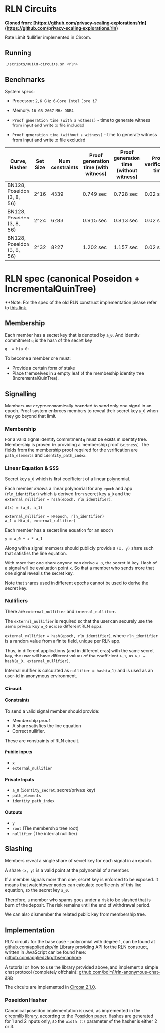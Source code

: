 # RLN Circuits

**Cloned from: [https://github.com/privacy-scaling-explorations/rln](https://github.com/privacy-scaling-explorations/rln)**

Rate Limit Nullifier implemented in Circom.

## Running

```sh
./scripts/build-circuits.sh <rln>
```

## Benchmarks

System specs:

- Processor: `2,6 GHz 6-Core Intel Core i7`
- Memory: `16 GB 2667 MHz DDR4`

- `Proof generation time (with a witness)` - time to generate witness from input and write to file included

- `Proof generation time (without a witness)` - time to generate witness from input and write to file excluded

| Curve, Hasher              | Set Size | Num constraints | Proof generation time (with witness) | Proof generation time (without witness) | Proof verification time | Prover Key Size |
| -------------------------- | -------- | --------------- | ------------------------------------ | --------------------------------------- | ----------------------- | --------------- |
| BN128, Poseidon (3, 8, 56) | 2^16     | 4339            | 0.749 sec                            | 0.728 sec                               | 0.02 sec                | 2.58 mb         |
| BN128, Poseidon (3, 8, 56) | 2^24     | 6283            | 0.915 sec                            | 0.813 sec                               | 0.02 sec                | 3.51 mb         |
| BN128, Poseidon (3, 8, 56) | 2^32     | 8227            | 1.202 sec                            | 1.157 sec                               | 0.02 sec                | 4.96 mb         |

# RLN spec (canonical Poseidon + IncrementalQuinTree)

**Note: For the spec of the old RLN construct implementation please refer to [this link](https://hackmd.io/tMTLMYmTR5eynw2lwK9n1w?both).

## Membership

Each member has a secret key that is denoted by `a_0`. And identity commitment `q` is the hash of the secret key

```
q  = h(a_0)
```

To become a member one must:

* Provide a certain form of stake
* Place themselves in a empty leaf of the membership identity tree (IncrementalQuinTree).

## Signalling

Members are cryptoeconomically bounded to send only one signal in an epoch. Proof system enforces members to reveal their secret key `a_0` when they go beyond that limit.

### Membership

For a valid signal identity commitment `q` must be exists in identity tree. Membership is proven by providing a membership proof (`witness`). The fields from the membership proof required for the verification are: `path_elements` and `identity_path_index`.

### Linear Equation & SSS

Secret key `a_0` which is first coefficient of a linear polynomial. 

Each member _knows_ a linear polynomial for any `epoch` and app (`rln_identifier`) which is derived from secret key `a_0` and the `external_nullifier = hash(epoch, rln_identifier)`. 

```
A(x) = (a_0, a_1)

external_nullifier = H(epoch, rln_identifier)
a_1 = H(a_0, external_nullifier)
```

Each member has a secret line equation for an epoch

```
y = a_0 + x * a_1
```

Along with a signal members should publicly provide a `(x, y)` share such that satisfies the line equation.

With more that one share anyone can derive `a_0`, the secret id key. Hash of a signal will be evaluation point `x`. So that a member who sends more that one signal reveails the secret key.

Note that shares used in different epochs cannot be used to derive the secret key.

### Nullifiers

There are `external_nullifier` and `internal_nullifier`. 

The `external_nullifier` is required so that the user can securely use the same private key `a_0` across different RLN apps.

`external_nullifier = hash(epoch, rln_identifier)`, where `rln_identifier` is a random value from a finite field, unique per RLN app.

Thus, in different applications (and in different eras) with the same secret key, the user will have different values ​​of the coefficient `a_1`, as `a_1 = hash(a_0, external_nullifier)`.

Internal nullifier is calculated as `nullifier = hash(a_1)` and is used as an user-id in anonymous environment.

### Circuit

#### Constraints

To send a valid signal member should provide:

* Membership proof
* A share satisfies the line equation
* Correct nullifier.

These are constraints of RLN circuit.

#### Public Inputs

* `x`
* `external_nullifier`

#### Private Inputs

* `a_0` (`identity_secret`, secret/private key)
* `path_elements` 
* `identity_path_index`

#### Outputs

* `y`
* `root` (The membership tree root)
* `nullifier` (The internal nullifier)

## Slashing

Members reveal a single share of secret key for each signal in an epoch. 

A share `(x, y)` is a valid point at the polynomial of a member.

If a member signals more than one, secret key is enforced to be exposed. It means that watchtower nodes can calculate coefficients of this line equation, so the secret key `a_0`. 

Therefore, a member who spams goes under a risk to be slashed that is burn of the deposit. The risk remains until the end of withdrawal period.

We can also dismember the related public key from membership tree.

## Implementation

RLN circuits for the base case - polynomial with degree 1, can be found at [github.com/appliedzkp/rln](https://github.com/appliedzkp/rln)
Library providing API for the RLN construct, written in JavaScript can be found here:  [github.com/appliedzkp/libsemaphore](https://github.com/appliedzkp/libsemaphore).

A tutorial on how to use the library provided above, and implement a simple chat protocol (completely offchain): [github.com/bdim1/rln-anonymous-chat-app](https://github.com/bdim1/rln-anonymous-chat-app) 

The circuits are implemented in [Circom 2.1.0](https://github.com/iden3/circom).

### Poseidon Hasher

Canonical poseidon implementation is used, as implemented in the [circomlib library](https://github.com/iden3/circomlib), according to the [Poseidon paper](https://eprint.iacr.org/2019/458.pdf). Hashes are generated for 1 and 2 inputs only, so the `width (t)` parameter of the hasher is either 2 or 3.

<!-- ### Merkle Tree implementation

IncrementalQuinTree structure is used for the Membership tree. The circuits are reused from [this repository](https://github.com/appliedzkp/incrementalquintree). You can find out more details about the IncrementalQuinTree algorithm [here](https://arxiv.org/pdf/2105.06009v1.pdf). -->
